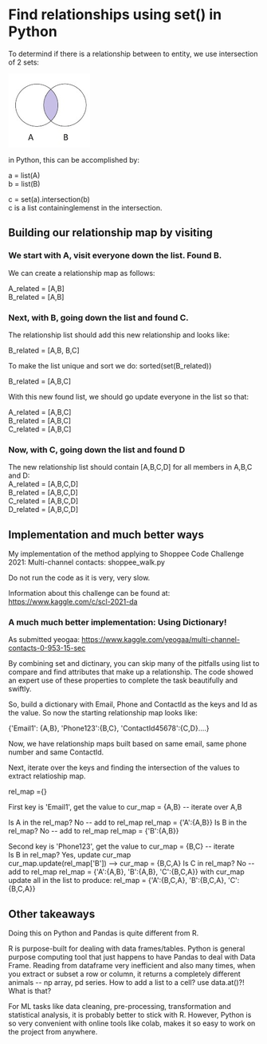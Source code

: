 # Find relationships using set() in Python

To determind if there is a relationship between to entity, we use intersection of 2 sets:

![Intersection of two sets](set.jpg "Intersection of two sets")

in Python, this can be accomplished by:

a = list(A)  
b = list(B)

c = set(a).intersection(b)  
c is a list containinglemenst in the intersection.


## Building our relationship map by visiting

### We start with A, visit everyone down the list.  Found B.

We can create a relationship map as follows:

A_related = [A,B]  
B_related = [A,B]

### Next, with B, going down the list and found C.

The relationship list should add this new relationship and looks like:

B_related = [A,B, B,C]

To make the list unique and sort we do: sorted(set(B_related))

B_related = [A,B,C]

With this new found list, we should go update everyone in the list so that:

A_related = [A,B,C]  
B_related = [A,B,C]  
C_related = [A,B,C]

### Now, with C, going down the list and found D
The new relationship list should contain [A,B,C,D] for all members in A,B,C and D:  
A_related = [A,B,C,D]  
B_related = [A,B,C,D]  
C_related = [A,B,C,D]  
D_related = [A,B,C,D]

## Implementation and much better ways
My implementation of the method applying to Shoppee Code Challenge 2021: Multi-channel contacts: shoppee_walk.py  

Do not run the code as it is very, very slow.

Information about this challenge can be found at: https://www.kaggle.com/c/scl-2021-da

### A much much better implementation: Using Dictionary!
As submitted yeogaa: https://www.kaggle.com/yeogaa/multi-channel-contacts-0-953-15-sec

By combining set and dictinary, you can skip many of the pitfalls using list to compare and find attributes that make up a relationship.  The code showed an expert use of these properties to complete the task beautifully and swiftly.

So, build a dictionary with Email, Phone and ContactId as the keys and Id as the value.  So now the starting relationship map looks like:

{'Email1': {A,B}, 'Phone123':{B,C}, 'ContactId45678':{C,D}....}

Now, we have relationship maps built based on same email, same phone number and same ContactId.  

Next, iterate over the keys and finding the intersection of the values to extract relatioship map.

rel_map ={}


First key is 'Email1', get the value to cur_map = {A,B} -- iterate over A,B

Is A in the rel_map? No -- add to rel_map
rel_map = {'A':{A,B}}
Is B in the rel_map? No -- add to rel_map
rel_map = {'B':{A,B}}

Second key is 'Phone123', get the value to cur_map = {B,C} -- iterate  
Is B in rel_map?  Yes, update cur_map  
cur_map.update(rel_map['B']) --> cur_map = {B,C,A}
Is C in rel_map? No -- add to rel_map
rel_map = {'A':{A,B}, 'B':{A,B}, 'C':{B,C,A}}
with cur_map update all in the list to produce:
rel_map = {'A':{B,C,A}, 'B':{B,C,A}, 'C':{B,C,A}}

## Other takeaways
Doing this on Python and Pandas is quite different from R.  

R is purpose-built for dealing with data frames/tables.  Python is general purpose computing tool that just happens to have Pandas to deal with Data Frame.  Reading from dataframe very inefficient and also many times, when you extract or subset a row or column, it returns a completely different animals -- np array, pd series.  How to add a list to a cell?  use data.at()?! What is that?

For ML tasks like data cleaning, pre-processing, transformation and statistical analysis, it is probably better to stick with R.  However, Python is so very convenient with online tools like colab, makes it so easy to work on the project from anywhere.    





